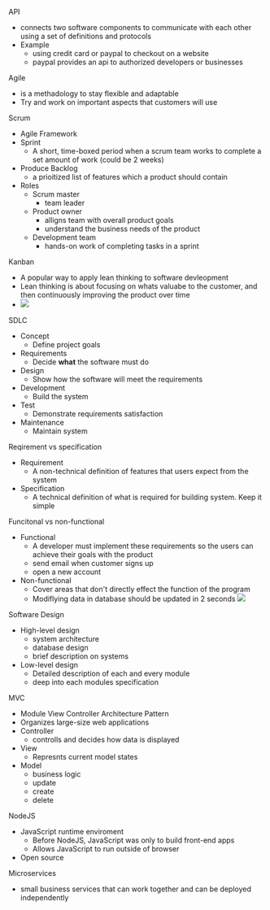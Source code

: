 API
 - connects two software components to communicate with each other using a set of definitions and protocols
 - Example
	 - using credit card or paypal to checkout on a website 
	 - paypal provides an api to authorized developers or businesses 

Agile 
 - is a methadology to stay flexible and adaptable
 - Try and work on important aspects that customers will use 


Scrum
 - Agile Framework
 - Sprint
	 - A short, time-boxed period when a scrum team works to complete a set amount of work (could be 2 weeks)
- Produce Backlog
	- a prioitized list of features which a product should contain
- Roles
	- Scrum master
		- team leader
	- Product owner
		- alligns team with overall product goals
		- understand the business needs of the product
	- Development team
		- hands-on work of completing tasks in a sprint


Kanban
 - A popular way to apply lean thinking to software devleopment 
 - Lean thinking is about focusing on whats valuabe to the customer, and then continuously improving the product over time
 - ![](Pasted%20image%2020231024212848.png)



SDLC
 - Concept
	 - Define project goals
- Requirements
	- Decide **what** the software must do 
- Design
	- Show how the software will meet the requirements
- Development
	- Build the system
- Test
	- Demonstrate requirements satisfaction
- Maintenance
	- Maintain system

Reqirement vs specification 
 - Requirement
	 - A non-technical definition of features that users expect from the system
- Specification
	- A technical definition of what is required for building system. Keep it simple


Funcitonal vs non-functional
 - Functional
	 - A developer must implement these requirements so the users can achieve their goals with the product
	 - send email when customer signs up 
	 - open a new account
- Non-functional
	- Cover areas that don't directly effect the function of the program
	- Modiflying data in database should be updated in 2 seconds
![](Pasted%20image%2020231024222733.png)






Software Design
 - High-level design
	 - system architecture
	 - database design
	 - brief description on systems
- Low-level design
	- Detailed description of each and every module 
	- deep into each modules specification


MVC 
 - Module View Controller Architecture Pattern
 - Organizes large-size web applications
 - Controller
	 - controlls and decides how data is displayed
- View
	- Represnts current model states
- Model
	- business logic
	- update
	- create
	- delete


NodeJS
 - JavaScript runtime enviroment
	 - Before NodeJS, JavaScript was only to build front-end apps 
	 - Allows JavaScript to run outside of browser
 - Open source

Microservices
 - small business services that can work together and can be deployed independently 